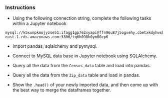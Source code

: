 ### Instructions

* Using the following connection string, complete the following tasks within a Jupyter notebook

```
mysql://k5xunpkmojyzse51:ifagg1gp7e2xyapi@ffn96u87j5ogvehy.cbetxkdyhwsb.us-east-1.rds.amazonaws.com:3306/tq6h098h0ym00zp6
```

* Import pandas, sqlalchemy and pymysql.

* Connect to MySQL data base in Jupyter notebook using SQLAlchemy.

* Query all the data from the `Census_data` table and load into pandas.

* Query all the data from the `Zip_data` table and load in pandas.

* Show the `.head()` of your newly imported data, and then come up with the best way to merge the dataframes together.
